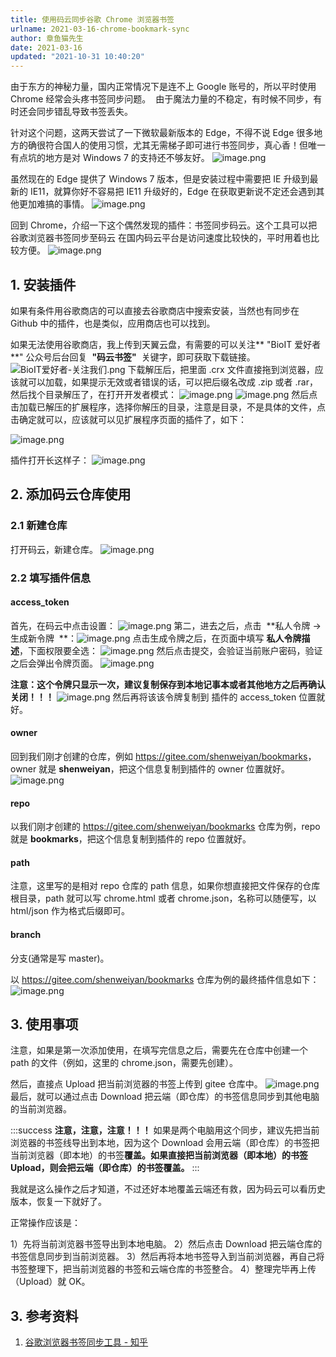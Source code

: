 ```yaml
---
title: 使用码云同步谷歌 Chrome 浏览器书签
urlname: 2021-03-16-chrome-bookmark-sync
author: 章鱼猫先生
date: 2021-03-16
updated: "2021-10-31 10:40:20"
---
```


由于东方的神秘力量，国内正常情况下是连不上 Google 账号的，所以平时使用 Chrome 经常会头疼书签同步问题。  由于魔法力量的不稳定，有时候不同步，有时还会同步错乱导致书签丢失。

针对这个问题，这两天尝试了一下微软最新版本的 Edge，不得不说 Edge 很多地方的确很符合国人的使用习惯，尤其无需梯子即可进行书签同步，真心香！但唯一有点坑的地方是对 Windows 7 的支持还不够友好。
![image.png](https://shub.weiyan.tech/yuque/elog-cookbook-img/Fq-j4BEB4RvNG-9M6KhQwbrader1.png)

虽然现在的 Edge 提供了 Windows 7 版本，但是安装过程中需要把 IE 升级到最新的 IE11，就算你好不容易把 IE11 升级好的，Edge 在获取更新说不定还会遇到其他更加难搞的事情。
![image.png](https://shub.weiyan.tech/yuque/elog-cookbook-img/FutF2Q-w_xQA6Rgqrg9l_8pOx5_l.png)

回到 Chrome，介绍一下这个偶然发现的插件：书签同步码云。这个工具可以把谷歌浏览器书签同步至码云
在国内码云平台是访问速度比较快的，平时用着也比较方便。
![image.png](https://shub.weiyan.tech/yuque/elog-cookbook-img/FlGw7B1ONgoPE5Am-6qGduoZwf6H.png)

## 1. 安装插件

如果有条件用谷歌商店的可以直接去谷歌商店中搜索安装，当然也有同步在 Github 中的插件，也是类似，应用商店也可以找到。

如果无法使用谷歌商店，我上传到天翼云盘，有需要的可以关注\*\* "BioIT 爱好者\*\*" 公众号后台回复  **"码云书签"**  关键字，即可获取下载链接。
![BioIT爱好者-关注我们.png](https://shub.weiyan.tech/yuque/elog-cookbook-img/Fv-cZ0ZzOktyc4yEFX5ZbF4bmuDu.png)
下载解压后，把里面 .crx 文件直接拖到浏览器，应该就可以加载，如果提示无效或者错误的话，可以把后缀名改成 .zip 或者 .rar，然后找个目录解压了，在打开开发者模式：
![image.png](https://shub.weiyan.tech/yuque/elog-cookbook-img/Fhc01HNHYd1St5Pa9ygXSl33MZTe.png)
![image.png](https://shub.weiyan.tech/yuque/elog-cookbook-img/Fjnuzft4rv7qokjehW_Wki4tRSIn.png)
然后点击加载已解压的扩展程序，选择你解压的目录，注意是目录，不是具体的文件，点击确定就可以，应该就可以见扩展程序页面的插件了，如下：

![image.png](https://shub.weiyan.tech/yuque/elog-cookbook-img/FvMmi6jN9_d4lUV-YNNiv7PsD1Tt.png)

插件打开长这样子：
![image.png](https://shub.weiyan.tech/yuque/elog-cookbook-img/Fqx7H53yyGiOi4owahG3Jw5uDRuG.png)

## 2. 添加码云仓库使用

### 2.1 新建仓库

打开码云，新建仓库。
![image.png](https://shub.weiyan.tech/yuque/elog-cookbook-img/Fq_E6L7ye55ATBRaibFJxMKF-vbG.png)

### 2.2 填写插件信息

#### access_token

首先，在码云中点击设置：
![image.png](https://shub.weiyan.tech/yuque/elog-cookbook-img/FvbKxQ7_fIo6JEGMqtZ5cdj92ntr.png)
第二，进去之后，点击  \*\*私人令牌 -> 生成新令牌  \*\*：![image.png](https://shub.weiyan.tech/yuque/elog-cookbook-img/FjNLbebmjWmefwwMVJ4vJwfOn21b.png)
点击生成令牌之后，在页面中填写 **私人令牌描述**，下面权限要全选：
![image.png](https://shub.weiyan.tech/yuque/elog-cookbook-img/FtDWM8LIZmn_yvxXuDreFPAUKR1v.png)
然后点击提交，会验证当前账户密码，验证之后会弹出令牌页面。
![image.png](https://shub.weiyan.tech/yuque/elog-cookbook-img/FrZgi5FNlY2kLVAexyCTmcvSFUbx.png)

**注意：这个令牌只显示一次，建议复制保存到本地记事本或者其他地方之后再确认关闭！！！**
![image.png](https://shub.weiyan.tech/yuque/elog-cookbook-img/FrfA3dC9fhmWqUOCSXepC4ddRrom.png)
然后再将该该令牌复制到 插件的 access_token 位置就好。

#### owner

回到我们刚才创建的仓库，例如 <https://gitee.com/shenweiyan/bookmarks>，owner 就是 **shenweiyan**，把这个信息复制到插件的 owner 位置就好。
![image.png](https://shub.weiyan.tech/yuque/elog-cookbook-img/FhEosdSBIm7aHJ6pGDWRoA6g_04C.png)

#### repo

以我们刚才创建的 <https://gitee.com/shenweiyan/bookmarks> 仓库为例，repo 就是 **bookmarks**，把这个信息复制到插件的 repo 位置就好。

#### path

注意，这里写的是相对 repo 仓库的 path 信息，如果你想直接把文件保存的仓库根目录，path 就可以写 chrome.html 或者 chrome.json，名称可以随便写，以 html/json 作为格式后缀即可。

#### branch

分支(通常是写 master)。

以 <https://gitee.com/shenweiyan/bookmarks> 仓库为例的最终插件信息如下：
![image.png](https://shub.weiyan.tech/yuque/elog-cookbook-img/FpJgSdZUuC3VnMcn_LP1_gKgyghs.png)

## 3. 使用事项

注意，如果是第一次添加使用，在填写完信息之后，需要先在仓库中创建一个 path 的文件（例如，这里的 chrome.json，需要先创建）。

然后，直接点 Upload 把当前浏览器的书签上传到 gitee 仓库中。
![image.png](https://shub.weiyan.tech/yuque/elog-cookbook-img/FjVMibJM6oV3_jjVc17oldMdwchp.png)
最后，就可以通过点击 Download 把云端（即仓库）的书签信息同步到其他电脑的当前浏览器。

:::success
**注意，注意，注意！！！**
如果是两个电脑用这个同步，建议先把当前浏览器的书签线导出到本地，因为这个 Download 会用云端（即仓库）的书签把当前浏览器（即本地）的书签**覆盖。如果直接把当前浏览器（即本地）的书签 Upload，则会把云端（即仓库）的书签覆盖。**
:::

我就是这么操作之后才知道，不过还好本地覆盖云端还有救，因为码云可以看历史版本，恢复一下就好了。

正常操作应该是：

1）先将当前浏览器书签导出到本地电脑。
2）然后点击 Download 把云端仓库的书签信息同步到当前浏览器。
3）然后再将本地书签导入到当前浏览器，再自己将书签整理下，把当前浏览器的书签和云端仓库的书签整合。
4）整理完毕再上传（Upload）就 OK。

## 3. 参考资料

1.  [谷歌浏览器书签同步工具 - 知乎](https://zhuanlan.zhihu.com/p/158026344)
